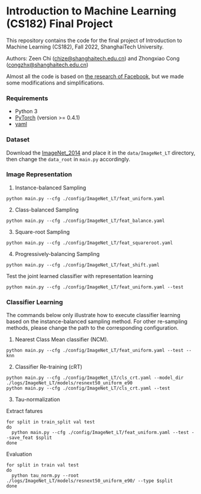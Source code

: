 # Introduction to Machine Learning (CS182) Final Project
This repository contains the code for the final project of Introduction to Machine Learning (CS182), Fall 2022, ShanghaiTech University.

Authors: Zeen Chi (chize@shanghaitech.edu.cn) and Zhongxiao Cong (congzhx@shanghaitech.edu.cn)

Almost all the code is based on [the research of Facebook](https://github.com/facebookresearch/classifier-balancing), but we made some modifications and simplifications.

### Requirements 

* Python 3
* [PyTorch](https://pytorch.org/) (version >= 0.4.1)
* [yaml](https://pyyaml.org/wiki/PyYAMLDocumentation)


### Dataset

Download the [ImageNet_2014](http://image-net.org/index) and place it in the `data/ImageNet_LT` directory, then change the `data_root` in `main.py` accordingly.

### Image Representation

1. Instance-balanced Sampling

```shell
python main.py --cfg ./config/ImageNet_LT/feat_uniform.yaml
```

2. Class-balanced Sampling

```shell
python main.py --cfg ./config/ImageNet_LT/feat_balance.yaml
```

3. Square-root Sampling

```shell
python main.py --cfg ./config/ImageNet_LT/feat_squareroot.yaml
```

4. Progressively-balancing Sampling

```shell
python main.py --cfg ./config/ImageNet_LT/feat_shift.yaml
```

Test the joint learned classifier with representation learning

```shell
python main.py --cfg ./config/ImageNet_LT/feat_uniform.yaml --test 
```

### Classifier Learning 

The commands below only illustrate how to execute classifier learning based on the instance-balanced sampling method. For other re-sampling methods, please change the path to the corresponding configuration. 

1. Nearest Class Mean classifier (NCM).

```shell
python main.py --cfg ./config/ImageNet_LT/feat_uniform.yaml --test --knn
```

2. Classifier Re-training (cRT)

```shell
python main.py --cfg ./config/ImageNet_LT/cls_crt.yaml --model_dir ./logs/ImageNet_LT/models/resnext50_uniform_e90
python main.py --cfg ./config/ImageNet_LT/cls_crt.yaml --test
```

3. Tau-normalization 

Extract fatures

```shell
for split in train_split val test
do
  python main.py --cfg ./config/ImageNet_LT/feat_uniform.yaml --test --save_feat $split
done
```

Evaluation

```shell
for split in train val test
do
  python tau_norm.py --root ./logs/ImageNet_LT/models/resnext50_uniform_e90/ --type $split
done
```

